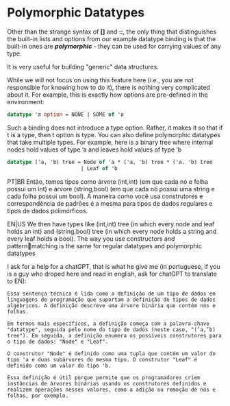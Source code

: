 
# Polymorphic Datatypes

Other than the strange syntax of **[]** and **::**, the only thing that distinguishes the built-in lists and options from our example datatype binding is that the built-in ones are ***polymorphic*** - they can be used for carrying values of any type.


It is very useful for building "generic" data structures.

While we will not focus on using this feature here (i.e., you are not responsible for knowing how to do it), there is nothing very complicated about it. For example, this is
exactly how options are pre-defined in the environment:

```sml
datatype 'a option = NONE | SOME of 'a
```

Such a binding does not introduce a type option. Rather, it makes it so that if t is a type, then t option is type. You can also define polymorphic datatypes that take multiple
types. For example, here is a binary tree where internal nodes hold values of type ’a and leaves hold values of type ’b

```sml
datatype ('a, 'b) tree = Node of 'a * ('a, 'b) tree * ('a. 'b) tree
                        | Leaf of 'b
```

PT|BR 
Então, temos tipos como árvore (int,int) (em que cada nó e folha possui um int) e árvore (string,bool) (em que cada nó possui uma string e cada folha possui um bool). A maneira como você usa construtores e correspondência de padrões é a mesma para tipos de dados regulares e tipos de dados polimórficos.

EN|US
We then have types like (int,int) tree (in which every node and leaf holds an int) and (string,bool) tree
(in which every node holds a string and every leaf holds a bool). The way you use constructors and patternmatching is the same for regular datatypes and polymorphic datatypes



I ask for a help for a chatGPT, that is what he give me (in portuguese, if you is a guy who droped here and read in english, ask for chatGPT to translate to EN):
```
Essa sentença técnica é lida como a definição de um tipo de dados em linguagens de programação que suportam a definição de tipos de dados algébricos. A definição descreve uma árvore binária que contém nós e folhas.

Em termos mais específicos, a definição começa com a palavra-chave "datatype", seguida pelo nome do tipo de dados (neste caso, "(’a,’b) tree"). Em seguida, a definição enumera os possíveis construtores para o tipo de dados: "Node" e "Leaf".

O construtor "Node" é definido como uma tupla que contém um valor do tipo 'a e duas subárvores do mesmo tipo. O construtor "Leaf" é definido como um valor do tipo 'b.

Essa definição é útil porque permite que os programadores criem instâncias de árvores binárias usando os construtores definidos e realizem operações nesses valores, como a adição ou remoção de nós e folhas, por exemplo.
```